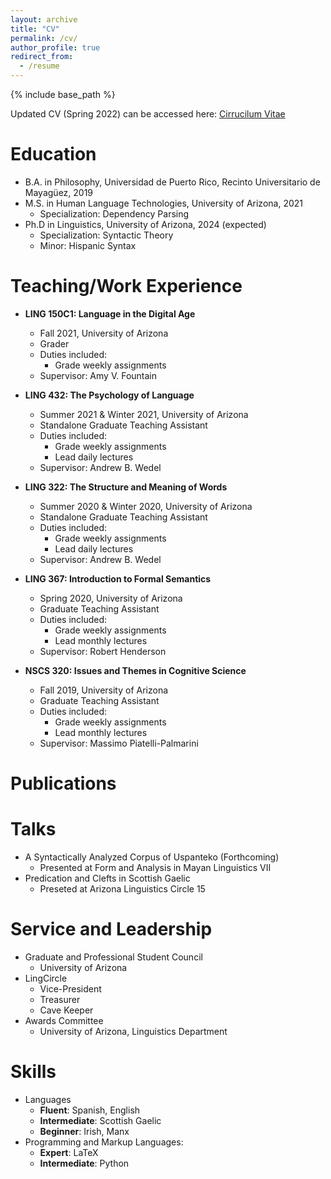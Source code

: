 ```yaml
---
layout: archive
title: "CV"
permalink: /cv/
author_profile: true
redirect_from:
  - /resume
---
```


{% include base_path %}

Updated CV (Spring 2022) can be accessed here: <a href="subalcain.github.io/_pages/" download="Irizarry_Luis_CV.pdf">Cirrucilum Vitae</a>


Education
======
* B.A. in Philosophy, Universidad de Puerto Rico, Recinto Universitario de Mayagüez, 2019
* M.S. in Human Language Technologies, University of Arizona, 2021 
  * Specialization: Dependency Parsing
* Ph.D in Linguistics, University of Arizona, 2024 (expected)
  * Specialization: Syntactic Theory
  * Minor: Hispanic Syntax

Teaching/Work Experience
======
* **LING 150C1: Language in the Digital Age**
  * Fall 2021, University of Arizona
  * Grader
  * Duties included: 
    * Grade weekly assignments
  * Supervisor: Amy V. Fountain

* **LING 432: The Psychology of Language**
  * Summer 2021 & Winter 2021, University of Arizona
  * Standalone Graduate Teaching Assistant
  * Duties included: 
    * Grade weekly assignments
    * Lead daily lectures
  * Supervisor: Andrew B. Wedel

* **LING 322: The Structure and Meaning of Words**
  * Summer 2020 & Winter 2020, University of Arizona
  * Standalone Graduate Teaching Assistant
  * Duties included: 
    * Grade weekly assignments
    * Lead daily lectures
  * Supervisor: Andrew B. Wedel

* **LING 367: Introduction to Formal Semantics**
  * Spring 2020, University of Arizona
  * Graduate Teaching Assistant
  * Duties included: 
    * Grade weekly assignments
    * Lead monthly lectures
  * Supervisor: Robert Henderson


* **NSCS 320: Issues and Themes in Cognitive Science**
  * Fall 2019, University of Arizona
  * Graduate Teaching Assistant
  * Duties included: 
    * Grade weekly assignments
    * Lead monthly lectures
  * Supervisor: Massimo Piatelli-Palmarini



Publications
======



  
Talks
======

* A Syntactically Analyzed Corpus of Uspanteko (Forthcoming)
  * Presented at Form and Analysis in Mayan Linguistics VII
* Predication and Clefts in Scottish Gaelic
  * Preseted at Arizona Linguistics Circle 15

  
Service and Leadership
======
* Graduate and Professional Student Council
  * University of Arizona
* LingCircle
  * Vice-President
  * Treasurer
  * Cave Keeper
* Awards Committee
  * University of Arizona, Linguistics Department

Skills
======
* Languages
  * **Fluent**: Spanish, English 
  * **Intermediate**: Scottish Gaelic
  * **Beginner**: Irish, Manx
* Programming and Markup Languages: 
  * **Expert**: LaTeX
  * **Intermediate**: Python 


